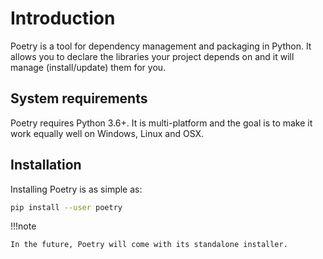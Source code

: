 # Introduction

Poetry is a tool for dependency management and packaging in Python.
It allows you to declare the libraries your project depends on and it will manage (install/update) them for you.


## System requirements

Poetry requires Python 3.6+. It is multi-platform and the goal is to make it work equally well
on Windows, Linux and OSX.


## Installation

Installing Poetry is as simple as:

```bash
pip install --user poetry
```

!!!note

    In the future, Poetry will come with its standalone installer.
